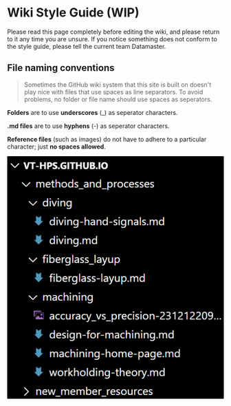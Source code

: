 # Wiki Style Guide (WIP)
Please read this page completely before editing the wiki, and please return to it any time you are unsure. If you notice something does not conform to the style guide, please tell the current team Datamaster.

## File naming conventions
>Sometimes the GitHub wiki system that this site is built on doesn't play nice with files that use spaces as line separators. To avoid problems, no folder or file name should use spaces as seperators.

**Folders** are to use **underscores** (_) as seperator characters.

**.md files** are to use **hyphens** (-) as seperator characters.

**Reference files** (such as images) do not have to adhere to a particular character; just **no spaces allowed**.

![example of folder and file naming convention](file-naming-example.png)


